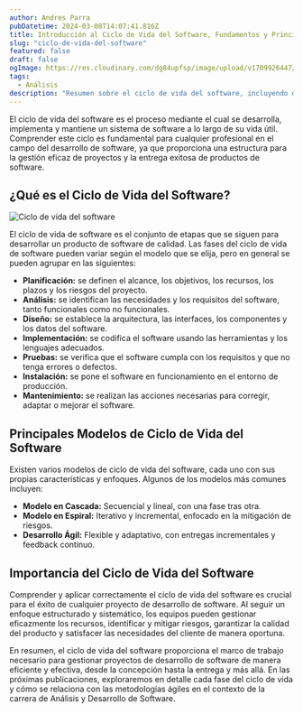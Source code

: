 ```yaml
---
author: Andres Parra
pubDatetime: 2024-03-08T14:07:41.816Z
title: Introducción al Ciclo de Vida del Software, Fundamentos y Principios Básicos
slug: "ciclo-de-vida-del-software"
featured: false
draft: false
ogImage: https://res.cloudinary.com/dg84upfsp/image/upload/v1709926447/adso-blog/rzuwwpkz3aytzh5wbinm.webp
tags:
  - Análisis
description: "Resumen sobre el ciclo de vida del software, incluyendo definiciones básicas, modelos comunes y su importancia en el desarrollo de software. Exploraremos las diferentes fases del ciclo de vida y su relación con las metodologías ágiles en la carrera de Análisis y Desarrollo de Software."
---
```


El ciclo de vida del software es el proceso mediante el cual se desarrolla, implementa y mantiene un sistema de software a lo largo de su vida útil. Comprender este ciclo es fundamental para cualquier profesional en el campo del desarrollo de software, ya que proporciona una estructura para la gestión eficaz de proyectos y la entrega exitosa de productos de software.

## ¿Qué es el Ciclo de Vida del Software?

![Ciclo de vida del software](https://res.cloudinary.com/dg84upfsp/image/upload/v1709926447/adso-blog/rzuwwpkz3aytzh5wbinm.webp "Ciclo de vida del software")

El ciclo de vida de software es el conjunto de etapas que se siguen para desarrollar un producto de software de calidad. Las fases del ciclo de vida de software pueden variar según el modelo que se elija, pero en general se pueden agrupar en las siguientes:

- **Planificación:** se definen el alcance, los objetivos, los recursos, los plazos y los riesgos del proyecto.
- **Análisis:** se identifican las necesidades y los requisitos del software, tanto funcionales como no funcionales.
- **Diseño:** se establece la arquitectura, las interfaces, los componentes y los datos del software.
- **Implementación:** se codifica el software usando las herramientas y los lenguajes adecuados.
- **Pruebas:** se verifica que el software cumpla con los requisitos y que no tenga errores o defectos.
- **Instalación:** se pone el software en funcionamiento en el entorno de producción.
- **Mantenimiento:** se realizan las acciones necesarias para corregir, adaptar o mejorar el software.

## Principales Modelos de Ciclo de Vida del Software

Existen varios modelos de ciclo de vida del software, cada uno con sus propias características y enfoques. Algunos de los modelos más comunes incluyen:

- **Modelo en Cascada:** Secuencial y lineal, con una fase tras otra.
- **Modelo en Espiral:** Iterativo y incremental, enfocado en la mitigación de riesgos.
- **Desarrollo Ágil:** Flexible y adaptativo, con entregas incrementales y feedback continuo.

## Importancia del Ciclo de Vida del Software

Comprender y aplicar correctamente el ciclo de vida del software es crucial para el éxito de cualquier proyecto de desarrollo de software. Al seguir un enfoque estructurado y sistemático, los equipos pueden gestionar eficazmente los recursos, identificar y mitigar riesgos, garantizar la calidad del producto y satisfacer las necesidades del cliente de manera oportuna.

En resumen, el ciclo de vida del software proporciona el marco de trabajo necesario para gestionar proyectos de desarrollo de software de manera eficiente y efectiva, desde la concepción hasta la entrega y más allá. En las próximas publicaciones, exploraremos en detalle cada fase del ciclo de vida y cómo se relaciona con las metodologías ágiles en el contexto de la carrera de Análisis y Desarrollo de Software.

